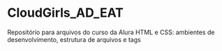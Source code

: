 # CloudGirls_AD_EAT
Repositório para arquivos do curso da Alura HTML e CSS: ambientes de desenvolvimento, estrutura de arquivos e tags
